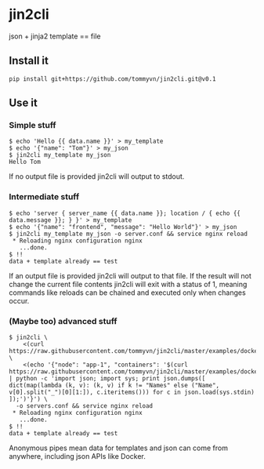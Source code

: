 jin2cli
=====

json + jinja2 template == file

## Install it

`pip install git+https://github.com/tommyvn/jin2cli.git@v0.1`

## Use it

### Simple stuff

```ShellSession
$ echo 'Hello {{ data.name }}' > my_template
$ echo '{"name": "Tom"}' > my_json
$ jin2cli my_template my_json
Hello Tom
```
If no output file is provided jin2cli will output to stdout.

### Intermediate stuff

```ShellSession
$ echo 'server { server_name {{ data.name }}; location / { echo {{ data.message }}; } }' > my_template
$ echo '{"name": "frontend", "message": "Hello World"}' > my_json
$ jin2cli my_template my_json -o server.conf && service nginx reload
 * Reloading nginx configuration nginx
   ...done.
$ !!
data + template already == test
```
If an output file is provided jin2cli will output to that file.
If the result will not change the current file contents jin2cli will exit with a status of 1, meaning commands like reloads can be chained and executed only when changes occur.

### (Maybe too) advanced stuff

```ShellSession
$ jin2cli \
    <(curl https://raw.githubusercontent.com/tommyvn/jin2cli/master/examples/docker_to_nginx/nginx.template) \
    <(echo '{"node": "app-1", "containers": '$(curl https://raw.githubusercontent.com/tommyvn/jin2cli/master/examples/docker_to_nginx/docker.json | python -c 'import json; import sys; print json.dumps([ dict(map(lambda (k, v): (k, v) if k != "Names" else ("Name", v[0].split("_")[0][1:]), c.iteritems())) for c in json.load(sys.stdin) ]);')'}') \
  -o servers.conf && service nginx reload
 * Reloading nginx configuration nginx
   ...done.
$ !!
data + template already == test
```
Anonymous pipes mean data for templates and json can come from anywhere, including json APIs like Docker.
